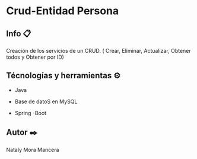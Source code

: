 # Crud-Entidad Persona

## Info 📋

 Creación de los servicios de un CRUD. ( Crear, Eliminar, Actualizar, Obtener todos y Obtener por ID)


## Técnologías y herramientas ⚙️

* Java

* Base de datoS en MySQL 

* Spring -Boot 



## Autor ✒️

Nataly Mora Mancera

